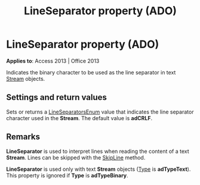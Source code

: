 ﻿---
title: LineSeparator property (ADO)
TOCTitle: LineSeparator property (ADO)
ms:assetid: 9f1323cd-d4ed-2bfa-554b-faebab529548
ms:mtpsurl: https://msdn.microsoft.com/library/JJ249729(v=office.15)
ms:contentKeyID: 48546676
ms.date: 09/18/2015
mtps_version: v=office.15
---

# LineSeparator property (ADO)


**Applies to**: Access 2013 | Office 2013

Indicates the binary character to be used as the line separator in text [Stream](stream-object-ado.md) objects.

## Settings and return values

Sets or returns a [LineSeparatorsEnum](lineseparatorsenum.md) value that indicates the line separator character used in the **Stream**. The default value is **adCRLF**.

## Remarks

**LineSeparator** is used to interpret lines when reading the content of a text **Stream**. Lines can be skipped with the [SkipLine](skipline-method-ado.md) method.

**LineSeparator** is used only with text **Stream** objects ([Type](type-property-ado-stream.md) is **adTypeText**). This property is ignored if **Type** is **adTypeBinary**.

